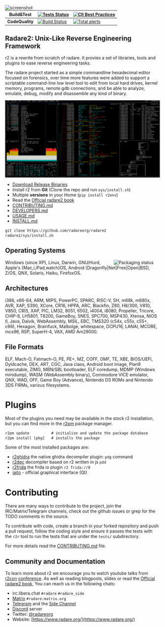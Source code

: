 <img src="doc/images/r2emoji.png" alt="screenshot" align="left" width="128px">

| **Build&Test** | [![Tests Status](https://github.com/radareorg/radare2/workflows/CI/badge.svg)](https://github.com/radareorg/radare2/actions?query=workflow%3A%22CI%22) | [![CII Best Practices](https://bestpractices.coreinfrastructure.org/projects/741/badge)](https://bestpractices.coreinfrastructure.org/projects/741) |
|----------|------|--------|
| **CodeQuality** | [![Build Status](https://scan.coverity.com/projects/416/badge.svg)](https://scan.coverity.com/projects/416) | [![Total alerts](https://img.shields.io/lgtm/alerts/g/radareorg/radare2.svg?logo=lgtm&logoWidth=18)](https://lgtm.com/projects/g/radareorg/radare2/alerts/) |

## Radare2: Unix-Like Reverse Engineering Framework

r2 is a rewrite from scratch of radare. It provies a set of
libraries, tools and plugins to ease reverse engineering tasks.

The radare project started as a simple commandline hexadecimal
editor focused on forensics, over time more features were added
to support a scriptable command-line low level tool to edit from
local hard drives, kernel memory, programs, remote gdb connections,
and be able to analyze, emulate, debug, modify and disassemble any
kind of binary.

<p align="center">
<a href="https://www.radare.org/"><img src="doc/images/shot.png" alt="screenshot" align="center" border=0 width="600px"></a>
</p>

* [Download Release Binaries](https://github.com/radareorg/radare2/releases)
* Install r2 from **Git** (Clone the repo and run `sys/install.sh`)
* Multiple **versions** in your Home (`pip install r2env`)
* Read the [Official radare2 book](https://book.rada.re)
* [CONTRIBUTING.md](CONTRIBUTING.md)
* [DEVELOPERS.md](DEVELOPERS.md)
* [USAGE.md](USAGE.md)
* [INSTALL.md](INSTALL.md)

```
git clone https://github.com/radareorg/radare2
radare2/sys/install.sh
```

## Operating Systems

<a href="https://repology.org/metapackage/radare2">
<img src="https://repology.org/badge/vertical-allrepos/radare2.svg" alt="Packaging status" align="right" width="150px">
</a>

Windows (since XP), Linux, Darwin, GNU/Hurd, Apple's {Mac,i,iPad,watch}OS, Android
[Dragonfly|Net|Free|Open]BSD, Z/OS, QNX, Solaris, Haiku, FirefoxOS.

## Architectures

i386, x86-64, ARM, MIPS, PowerPC, SPARC, RISC-V, SH, m68k, m680x, AVR,
XAP, S390, XCore, CR16, HPPA, ARC, Blackfin, Z80, H8/300, V810,
V850, CRIS, XAP, PIC, LM32, 8051, 6502, i4004, i8080, Propeller,
Tricore, CHIP-8, LH5801, T8200, GameBoy, SNES, SPC700, MSP430, Xtensa,
NIOS II, Java, Dalvik, WebAssembly, MSIL, EBC, TMS320 (c54x, c55x,
c55+, c66), Hexagon, Brainfuck, Malbolge, whitespace, DCPU16, LANAI,
MCORE, mcs96, RSP, SuperH-4, VAX, AMD Am29000.

## File Formats

ELF, Mach-O, Fatmach-O, PE, PE+, MZ, COFF, OMF, TE, XBE, BIOS/UEFI,
Dyldcache, DEX, ART, CGC, Java class, Android boot image, Plan9 executable,
ZIMG, MBN/SBL bootloader, ELF coredump, MDMP (Windows minidump),
WASM (WebAssembly binary), Commodore VICE emulator, QNX, WAD, OFF,
Game Boy (Advance), Nintendo DS ROMs and Nintendo 3DS FIRMs, various filesystems.

# Plugins

Most of the plugins you need may be available in the stock r2 installation,
but you can find more in the [r2pm](https://github.com/radareorg/radare2-pm) package manager.

```
r2pm update          # initialize and update the package database
r2pm install [pkg]   # installs the package
```

Some of the most installed packages are:

* [r2ghidra](https://github.com/radareorg/r2ghidra) the native ghidra decompiler plugin: `pdg` command
* [r2dec](https://github.com/wargio/r2dec-js) decompiler based on r2 written in js `pdd`
* [r2frida](https://github.com/nowsecure/r2frida) the frida io plugin `r2 frida://0`
* [iaito](https://github.com/radareorg/iaito) - official graphical interface (Qt)

# Contributing

There are many ways to contribute to the project, join the IRC/Matrix/Telegram
channels, check out the github issues or grep for the TODO comments in the source.

To contribute with code, create a branch in your forked repository and push
a pull request, follow the coding style and ensure it passes the tests with
the `r2r` tool to run the tests that are under the `tests/` subdirectory.

For more details read the [CONTRIBUTING.md](CONTRIBUTING.md) file.

## Community and Documentation

To learn more about r2 we encourage you to watch youtube talks from
[r2con](https://www.youtube.com/c/r2con) [conference](https://rada.re/con). As well as reading blogposts,
slides or read the [Official radare2 book](https://book.rada.re), You can reach us in the following chats:

* irc.libera.chat `#radare` `#radare_side`
* [Matrix](https://matrix.org/) `#radare:matrix.org`
* [Telegram](https://t.me/radare) and the [Side Channel](https://t.me/radare_side)
* [Discord](https://discord.gg/MgEdxrMnqx) server
* Twitter: [@radareorg](https://twitter.com/radareorg)
* Website: [https://www.radare.org/](https://www.radare.org/)
